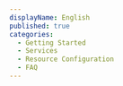 ```yaml
---
displayName: English
published: true
categories:
  - Getting Started
  - Services
  - Resource Configuration
  - FAQ
---
```

